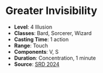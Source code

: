 # Greater Invisibility

- **Level**: 4 Illusion
- **Classes**: Bard, Sorcerer, Wizard
- **Casting Time**: 1 action
- **Range**: Touch
- **Components**: V, S
- **Duration**: Concentration, 1 minute
- **Source**: [SRD 2024](../../../srds/SRD_2024.pdf)



